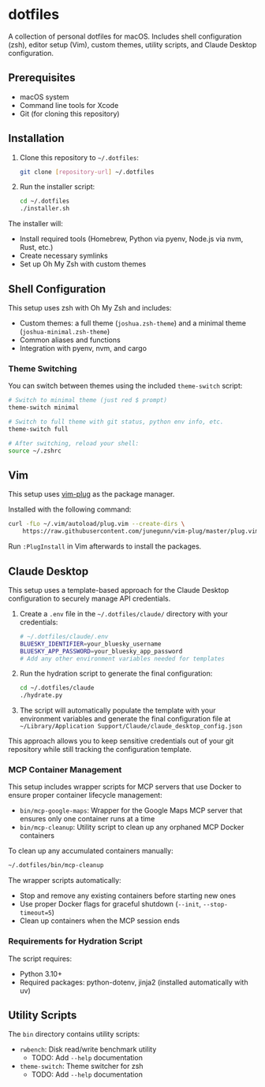 # dotfiles

A collection of personal dotfiles for macOS. Includes shell configuration (zsh), editor setup (Vim), custom themes, utility scripts, and Claude Desktop configuration.

## Prerequisites

- macOS system
- Command line tools for Xcode
- Git (for cloning this repository)

## Installation

1. Clone this repository to `~/.dotfiles`:
   ```bash
   git clone [repository-url] ~/.dotfiles
   ```

2. Run the installer script:
   ```bash
   cd ~/.dotfiles
   ./installer.sh
   ```

The installer will:
- Install required tools (Homebrew, Python via pyenv, Node.js via nvm, Rust, etc.)
- Create necessary symlinks
- Set up Oh My Zsh with custom themes

## Shell Configuration

This setup uses zsh with Oh My Zsh and includes:

- Custom themes: a full theme (`joshua.zsh-theme`) and a minimal theme (`joshua-minimal.zsh-theme`)
- Common aliases and functions
- Integration with pyenv, nvm, and cargo

### Theme Switching

You can switch between themes using the included `theme-switch` script:

```bash
# Switch to minimal theme (just red $ prompt)
theme-switch minimal

# Switch to full theme with git status, python env info, etc.
theme-switch full

# After switching, reload your shell:
source ~/.zshrc
```

## Vim

This setup uses [vim-plug](https://junegunn.github.io/vim-plug/) as the package manager.

Installed with the following command:

```bash
curl -fLo ~/.vim/autoload/plug.vim --create-dirs \
    https://raw.githubusercontent.com/junegunn/vim-plug/master/plug.vim
```

Run `:PlugInstall` in Vim afterwards to install the packages.

## Claude Desktop

This setup uses a template-based approach for the Claude Desktop configuration to securely manage API credentials.

1. Create a `.env` file in the `~/.dotfiles/claude/` directory with your credentials:
   ```bash
   # ~/.dotfiles/claude/.env
   BLUESKY_IDENTIFIER=your_bluesky_username
   BLUESKY_APP_PASSWORD=your_bluesky_app_password
   # Add any other environment variables needed for templates
   ```

2. Run the hydration script to generate the final configuration:
   ```bash
   cd ~/.dotfiles/claude
   ./hydrate.py
   ```

3. The script will automatically populate the template with your environment variables and generate the final configuration file at `~/Library/Application Support/Claude/claude_desktop_config.json`

This approach allows you to keep sensitive credentials out of your git repository while still tracking the configuration template.

### MCP Container Management

This setup includes wrapper scripts for MCP servers that use Docker to ensure proper container lifecycle management:

- `bin/mcp-google-maps`: Wrapper for the Google Maps MCP server that ensures only one container runs at a time
- `bin/mcp-cleanup`: Utility script to clean up any orphaned MCP Docker containers

To clean up any accumulated containers manually:
```bash
~/.dotfiles/bin/mcp-cleanup
```

The wrapper scripts automatically:
- Stop and remove any existing containers before starting new ones
- Use proper Docker flags for graceful shutdown (`--init`, `--stop-timeout=5`)
- Clean up containers when the MCP session ends

### Requirements for Hydration Script

The script requires:
- Python 3.10+
- Required packages: python-dotenv, jinja2 (installed automatically with uv)

## Utility Scripts

The `bin` directory contains utility scripts:

- `rwbench`: Disk read/write benchmark utility
  - TODO: Add `--help` documentation
- `theme-switch`: Theme switcher for zsh
  - TODO: Add `--help` documentation
